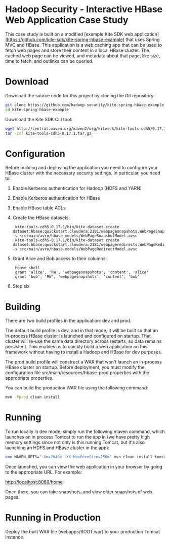 Hadoop Security - Interactive HBase Web Application Case Study
=========================

This case study is built on a modified [example Kite SDK web application]
(https://github.com/kite-sdk/kite-spring-hbase-example) that uses Spring MVC
and HBase.  This application is a web caching app that can be used to fetch web
pages and store their content in a local HBase cluster. The cached web page can
be viewed, and metadata about that page, like size, time to fetch, and outlinks
can be queried.

Download
=========================

Download the source code for this project by cloning the Git repository:

```bash
git clone https://github.com/hadoop-security/kite-spring-hbase-example.git
cd kite-spring-hbase-example
```

Download the Kite SDK CLI tool:

```bash
wget http://central.maven.org/maven2/org/kitesdk/kite-tools-cdh5/0.17.1/kite-tools-cdh5-0.17.1.tar.gz
tar -zxf kite-tools-cdh5-0.17.1.tar.gz
```

Configuration
=========================

Before building and deploying the application you need to configure your
HBase cluster with the necessary security settings. In particular, you need to:

1. Enable Kerberos authentication for Hadoop (HDFS and YARN)
2. Enable Kerberos authentication for HBase
3. Enable HBase table ACLs
4. Create the HBase datasets:

        kite-tools-cdh5-0.17.1/bin/kite-dataset create dataset:hbase:quickstart.cloudera:2181/webpagesnapshots.WebPageSnapshotModel -s src/main/avro/hbase-models/WebPageSnapshotModel.avsc
        kite-tools-cdh5-0.17.1/bin/kite-dataset create dataset:hbase:quickstart.cloudera:2181/webpageredirects.WebPageRedirectModel -s src/main/avro/hbase-models/WebPageRedirectModel.avsc

5. Grant Alice and Bob access to their columns:

        hbase shell
        grant 'alice', 'RW', 'webpagesnapshots', 'content', 'alice'
        grant 'bob', 'RW', 'webpagesnapshots', 'content', 'bob'

6. Step six

Building
=========================

There are two build profiles in the application: dev and prod.

The default build profile is dev, and in that mode, it will be built so that an
in-process HBase cluster is launched and configured on startup. That cluster
will re-use the same data directory across restarts, so data remains persistent.
This enables us to quickly build a web application on this framework without
having to install a Hadoop and HBase for dev purposes.

The prod build profile will construct a WAR that won't launch an in-process
HBase cluster on startup. Before deployment, you must modify the configuration 
file src/main/resources/hbase-prod.properties with the appropriate properties.

You can build the production WAR file using the following command:

```bash
mvn -Pprod clean install
```

Running
==========================

To run locally in dev mode, simply run the following maven command, which
launches an in process Tomcat to run the app in (we have pretty high memory
settings since not only is this running Tomcat, but it's also launching an
HDFS and HBase cluster in the app):

```bash
env MAVEN_OPTS="-Xmx2048m -XX:MaxPermSize=256m" mvn clean install tomcat7:run
```

Once launched, you can view the web application in your browser by going to
the appropriate URL. For example:

[http://localhost:8080/home](http://localhost:8080/home)

Once there, you can take snapshots, and view older snapshots of web pages.

Running in Production
===========================

Deploy the built WAR file (webapps/ROOT.war) to your production Tomcat instance.
